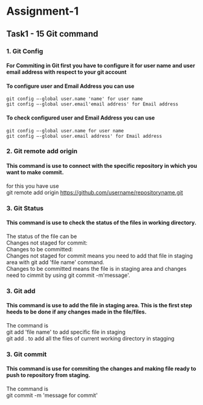 # Assignment-1 
## Task1 - 15 Git command
### 1. Git Config
#### For Commiting in Git first you have to configure it for user name and user email address with respect to your git account
#### To configure user and Email Address you can use   
    git config –-global user.name 'name' for user name
    git config –-global user.email'email address' for Email address

#### To check configured user and Email Address you can use    
    git config –-global user.name for user name    
    git config –-global user.email address' for Email address

### 2. Git remote add origin
#### This command is use to connect with the specific repository in which you want to make commit.
for this you have use    
    git remote add origin https://github.com/username/repositoryname.git

### 3. Git Status
#### This command is use to check the status of the files in working directory.         
The status of the file can be     
    Changes not staged for commit:      
    Changes to be committed:   
Changes not staged for commit means you need to add that file in staging area with git add 'file name' command.      
Changes to be committed means the file is in staging area and changes need to cimmit by using git commit -m'message'.    

### 3. Git add    
#### This command is use to add the file in staging area. This is the first step heeds to be done if any changes made in the file/files.   
The command is     
        git add 'file name' to add specific file in staging    
        git add . to add all the files of current working directory in stagging    

### 3. Git commit
#### This command is use for commiting the changes and making file ready to push to repository from staging.    
The command is    
        git commit -m 'message for commit'     


